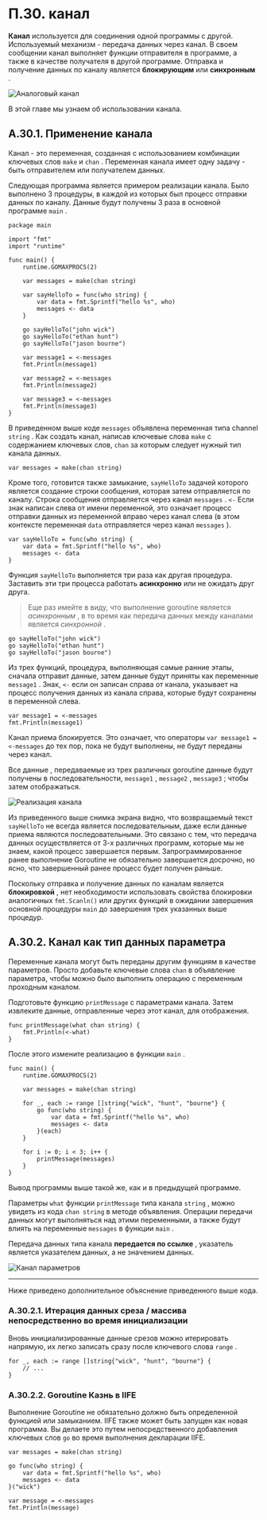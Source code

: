 # П.30. канал

**Канал** используется для соединения одной программы с другой. Используемый механизм \- передача данных через канал. В своем сообщении канал выполняет функции отправителя в программе, а также в качестве получателя в другой программе. Отправка и получение данных по каналу является **блокирующим** или **синхронным** .

![Аналоговый канал](https://dasarpemrogramangolang.novalagung.com/images/A.30_1_analogy.png)

В этой главе мы узнаем об использовании канала.

## A.30.1. Применение канала

Канал \- это переменная, созданная с использованием комбинации ключевых слов `make` и `chan` . Переменная канала имеет одну задачу \- быть отправителем или получателем данных.

Следующая программа является примером реализации канала. Было выполнено 3 процедуры, в каждой из которых был процесс отправки данных по каналу. Данные будут получены 3 раза в основной программе `main` .

```
package main

import "fmt"
import "runtime"

func main() {
    runtime.GOMAXPROCS(2)

    var messages = make(chan string)

    var sayHelloTo = func(who string) {
        var data = fmt.Sprintf("hello %s", who)
        messages <- data
    }

    go sayHelloTo("john wick")
    go sayHelloTo("ethan hunt")
    go sayHelloTo("jason bourne")

    var message1 = <-messages
    fmt.Println(message1)

    var message2 = <-messages
    fmt.Println(message2)

    var message3 = <-messages
    fmt.Println(message3)
}

```

В приведенном выше коде `messages` объявлена переменная типа channel `string` . Как создать канал, написав ключевые слова `make` с содержанием ключевых слов, `chan` за которым следует нужный тип канала данных.

```
var messages = make(chan string)

```

Кроме того, готовится также замыкание, `sayHelloTo` задачей которого является создание строки сообщения, которая затем отправляется по каналу. Строка сообщения отправляется через канал `messages` . `<-` Если знак написан слева от имени переменной, это означает процесс отправки данных из переменной вправо через канал слева (в этом контексте переменная `data` отправляется через канал `messages` ).

```
var sayHelloTo = func(who string) {
    var data = fmt.Sprintf("hello %s", who)
    messages <- data
}

```

Функция `sayHelloTo` выполняется три раза как другая процедура. Заставить эти три процесса работать **асинхронно** или не ожидать друг друга.

> Еще раз имейте в виду, что выполнение goroutine является *асинхронным* , в то время как передача данных между каналами является *синхронной* .

```
go sayHelloTo("john wick")
go sayHelloTo("ethan hunt")
go sayHelloTo("jason bourne")

```

Из трех функций, процедура, выполняющая самые ранние этапы, сначала отправит данные, затем данные будут приняты как переменные `message1` . Знак, `<-` если он записан справа от канала, указывает на процесс получения данных из канала справа, которые будут сохранены в переменной слева.

```
var message1 = <-messages
fmt.Println(message1)

```

Канал приема блокируется. Это означает, что операторы `var message1 = <-messages` до тех пор, пока не будут выполнены, не будут переданы через канал.

Все данные , передаваемые из трех различных goroutine данные будут получены в последовательности, `message1` , `message2` , `message3` ; чтобы затем отображаться.

![Реализация канала](https://dasarpemrogramangolang.novalagung.com/images/A.30_2_channel.png)

Из приведенного выше снимка экрана видно, что возвращаемый текст `sayHelloTo` не всегда является последовательным, даже если данные приема являются последовательными. Это связано с тем, что передача данных осуществляется от 3\-х различных программ, которые мы не знаем, какой процесс завершается первым. Запрограммированное ранее выполнение Goroutine не обязательно завершается досрочно, но ясно, что завершенный ранее процесс будет получен раньше.

Поскольку отправка и получение данных по каналам является **блокировкой** , нет необходимости использовать свойства блокировки аналогичных `fmt.Scanln()` или других функций в ожидании завершения основной процедуры `main` до завершения трех указанных выше процедур.

## A.30.2. Канал как тип данных параметра

Переменные канала могут быть переданы другим функциям в качестве параметров. Просто добавьте ключевые слова `chan` в объявление параметра, чтобы можно было выполнить операцию с переменным проходным каналом.

Подготовьте функцию `printMessage` с параметрами канала. Затем извлеките данные, отправленные через этот канал, для отображения.

```
func printMessage(what chan string) {
    fmt.Println(<-what)
}

```

После этого измените реализацию в функции `main` .

```
func main() {
    runtime.GOMAXPROCS(2)

    var messages = make(chan string)

    for _, each := range []string{"wick", "hunt", "bourne"} {
        go func(who string) {
            var data = fmt.Sprintf("hello %s", who)
            messages <- data
        }(each)
    }

    for i := 0; i < 3; i++ {
        printMessage(messages)
    }
}

```

Вывод программы выше такой же, как и в предыдущей программе.

Параметры `what` функции `printMessage` типа канала `string` , можно увидеть из кода `chan string` в методе объявления. Операции передачи данных могут выполняться над этими переменными, а также будут влиять на переменные `messages` в функции `main` .

Передача данных типа канала **передается по ссылке** , указатель является указателем данных, а не значением данных.

![Канал параметров](https://dasarpemrogramangolang.novalagung.com/images/A.30_3_channel_param.png)

---

Ниже приведено дополнительное объяснение приведенного выше кода.

### A.30.2.1. Итерация данных среза / массива непосредственно во время инициализации

Вновь инициализированные данные срезов можно итерировать напрямую, их легко записать сразу после ключевого слова `range` .

```
for _, each := range []string{"wick", "hunt", "bourne"} {
    // ...
}

```

### A.30.2.2. Goroutine Казнь в IIFE

Выполнение Goroutine не обязательно должно быть определенной функцией или замыканием. IIFE также может быть запущен как новая программа. Вы делаете это путем непосредственного добавления ключевых слов `go` во время выполнения декларации IIFE.

```
var messages = make(chan string)

go func(who string) {
    var data = fmt.Sprintf("hello %s", who)
    messages <- data
}("wick")

var message = <-messages
fmt.Println(message)
```
